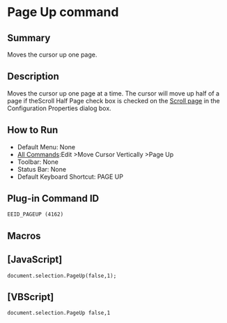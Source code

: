 # Page Up command

## Summary

Moves the cursor up one page.

## Description

Moves the cursor up one page at a time. The cursor will move up half of a page
if theScroll
Half Page check box is checked on the
[Scroll page](../../dlg/properties/scroll/index) in the Configuration Properties dialog box.

## How to Run

- Default Menu: None
- [All Commands](../tools/all_commands):Edit \>Move Cursor Vertically
\>Page Up
- Toolbar: None
- Status Bar: None
- Default Keyboard Shortcut: PAGE UP

## Plug-in Command ID

```
EEID_PAGEUP (4162)```

## Macros

## \[JavaScript\]

```
document.selection.PageUp(false,1);
```

## \[VBScript\]

```
document.selection.PageUp false,1
```
